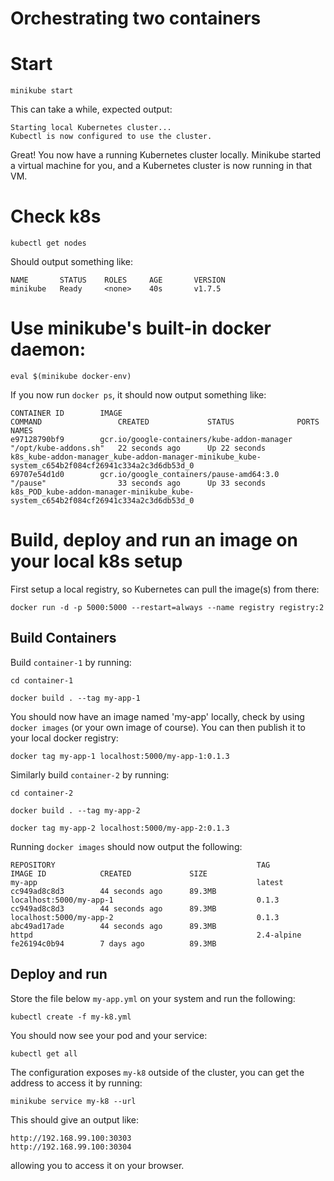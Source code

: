 # Orchestrating two containers

    
# Start

    minikube start
    
This can take a while, expected output:

    Starting local Kubernetes cluster...
    Kubectl is now configured to use the cluster.

Great! You now have a running Kubernetes cluster locally. Minikube started a virtual machine for you, and a Kubernetes cluster is now running in that VM.

# Check k8s

    kubectl get nodes
    
Should output something like:

    NAME       STATUS    ROLES     AGE       VERSION
    minikube   Ready     <none>    40s       v1.7.5
    
# Use minikube's built-in docker daemon:

    eval $(minikube docker-env)

    
If you now run `docker ps`, it should now output something like:

```
CONTAINER ID        IMAGE                                         COMMAND                 CREATED             STATUS              PORTS               NAMES
e97128790bf9        gcr.io/google-containers/kube-addon-manager   "/opt/kube-addons.sh"   22 seconds ago      Up 22 seconds                           k8s_kube-addon-manager_kube-addon-manager-minikube_kube-system_c654b2f084cf26941c334a2c3d6db53d_0
69707e54d1d0        gcr.io/google_containers/pause-amd64:3.0      "/pause"                33 seconds ago      Up 33 seconds                           k8s_POD_kube-addon-manager-minikube_kube-system_c654b2f084cf26941c334a2c3d6db53d_0
```

# Build, deploy and run an image on your local k8s setup

First setup a local registry, so Kubernetes can pull the image(s) from there:

    docker run -d -p 5000:5000 --restart=always --name registry registry:2

## Build Containers

Build `container-1` by running:

    cd container-1

    docker build . --tag my-app-1
    
You should now have an image named 'my-app' locally, check by using `docker images` (or your own image of course). You can then publish it to your local docker registry:

    docker tag my-app-1 localhost:5000/my-app-1:0.1.3

Similarly build `container-2` by running:

    cd container-2

    docker build . --tag my-app-2

    docker tag my-app-2 localhost:5000/my-app-2:0.1.3

    
Running `docker images` should now output the following:

```
REPOSITORY                                             TAG                 IMAGE ID            CREATED             SIZE
my-app                                                 latest              cc949ad8c8d3        44 seconds ago      89.3MB
localhost:5000/my-app-1                                0.1.3               cc949ad8c8d3        44 seconds ago      89.3MB
localhost:5000/my-app-2                                0.1.3               abc49ad17ade        44 seconds ago      89.3MB
httpd                                                  2.4-alpine          fe26194c0b94        7 days ago          89.3MB
```

## Deploy and run

Store the file below `my-app.yml` on your system and run the following:

    kubectl create -f my-k8.yml
    
You should now see your pod and your service:

    kubectl get all

The configuration exposes `my-k8` outside of the cluster, you can get the address to access it by running:

    minikube service my-k8 --url
    
This should give an output like:

    http://192.168.99.100:30303
    http://192.168.99.100:30304

allowing you to access it on your browser.

